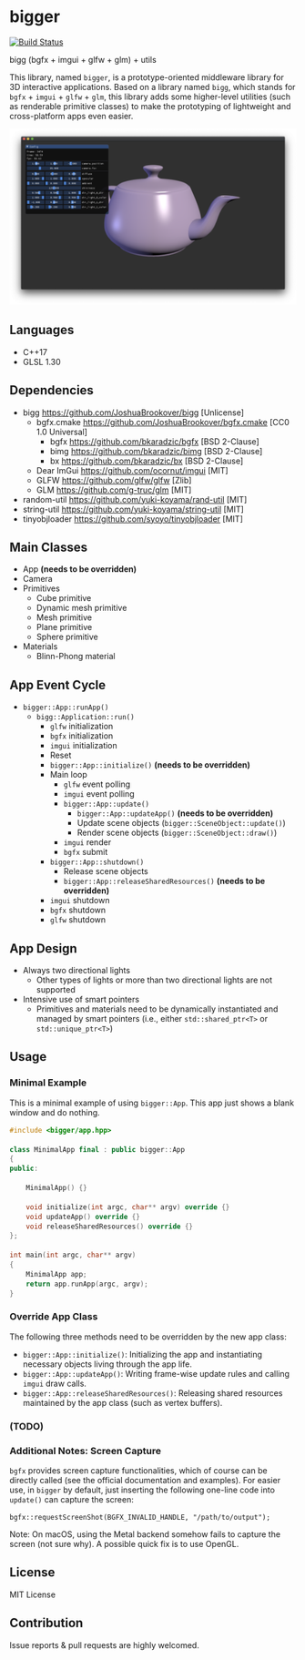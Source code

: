 # bigger

[![Build Status](https://travis-ci.com/yuki-koyama/bigger.svg?branch=master)](https://travis-ci.com/yuki-koyama/bigger)

bigg (bgfx + imgui + glfw + glm) + utils

This library, named `bigger`, is a prototype-oriented middleware library for 3D interactive applications. Based on a library named `bigg`, which stands for `bgfx` + `imgui` + `glfw` + `glm`, this library adds some higher-level utilities (such as renderable primitive classes) to make the prototyping of lightweight and cross-platform apps even easier.

![](./docs/screen_shot.png)

## Languages

- C++17
- GLSL 1.30

## Dependencies

- bigg <https://github.com/JoshuaBrookover/bigg> [Unlicense]
  - bgfx.cmake <https://github.com/JoshuaBrookover/bgfx.cmake> [CC0 1.0 Universal]
    - bgfx <https://github.com/bkaradzic/bgfx> [BSD 2-Clause]
    - bimg <https://github.com/bkaradzic/bimg> [BSD 2-Clause]
    - bx <https://github.com/bkaradzic/bx> [BSD 2-Clause]
  - Dear ImGui <https://github.com/ocornut/imgui> [MIT]
  - GLFW <https://github.com/glfw/glfw> [Zlib]
  - GLM <https://github.com/g-truc/glm> [MIT]
- random-util <https://github.com/yuki-koyama/rand-util> [MIT]
- string-util <https://github.com/yuki-koyama/string-util> [MIT]
- tinyobjloader <https://github.com/syoyo/tinyobjloader> [MIT]

## Main Classes

- App __(needs to be overridden)__
- Camera
- Primitives
  - Cube primitive
  - Dynamic mesh primitive
  - Mesh primitive
  - Plane primitive
  - Sphere primitive
- Materials
  - Blinn-Phong material

## App Event Cycle

- `bigger::App::runApp()`
  - `bigg::Application::run()`
    - `glfw` initialization
    - `bgfx` initialization
    - `imgui` initialization
    - Reset
    - `bigger::App::initialize()` __(needs to be overridden)__
    - Main loop
      - `glfw` event polling
      - `imgui` event polling
      - `bigger::App::update()`
        - `bigger::App::updateApp()` __(needs to be overridden)__
        - Update scene objects (`bigger::SceneObject::update()`)
        - Render scene objects (`bigger::SceneObject::draw()`)
      - `imgui` render
      - `bgfx` submit
    - `bigger::App::shutdown()`
      - Release scene objects
      - `bigger::App::releaseSharedResources()` __(needs to be overridden)__
    - `imgui` shutdown
    - `bgfx` shutdown
    - `glfw` shutdown

## App Design

- Always two directional lights
  - Other types of lights or more than two directional lights are not supported
- Intensive use of smart pointers
  - Primitives and materials need to be dynamically instantiated and managed by smart pointers (i.e., either `std::shared_ptr<T>` or `std::unique_ptr<T>`)

## Usage

### Minimal Example

This is a minimal example of using `bigger::App`. This app just shows a blank window and do nothing.

```cpp
#include <bigger/app.hpp>

class MinimalApp final : public bigger::App
{
public:

    MinimalApp() {}

    void initialize(int argc, char** argv) override {}
    void updateApp() override {}
    void releaseSharedResources() override {}
};

int main(int argc, char** argv)
{
    MinimalApp app;
    return app.runApp(argc, argv);
}
```

### Override App Class

The following three methods need to be overridden by the new app class:

- `bigger::App::initialize()`: Initializing the app and instantiating necessary objects living through the app life.
- `bigger::App::updateApp()`: Writing frame-wise update rules and calling `imgui` draw calls.
- `bigger::App::releaseSharedResources()`: Releasing shared resources maintained by the app class (such as vertex buffers).

### (TODO)

### Additional Notes: Screen Capture

`bgfx` provides screen capture functionalities, which of course can be directly called (see the official documentation and examples). For easier use, in `bigger` by default, just inserting the following one-line code into `update()` can capture the screen:

```
bgfx::requestScreenShot(BGFX_INVALID_HANDLE, "/path/to/output");
```

Note: On macOS, using the Metal backend somehow fails to capture the screen (not sure why). A possible quick fix is to use OpenGL.

## License

MIT License

## Contribution

Issue reports & pull requests are highly welcomed.
